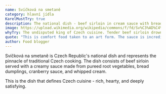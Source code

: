 ```yaml
---
name: Svíčková na smetaně  
category: hlavní jídla
KarelMustTry: true
description: The national dish - beef sirloin in cream sauce with bread dumplings, cranberries, and whipped cream
image: https://upload.wikimedia.org/wikipedia/commons/f/fd/Sv%C3%AD%C4%8Dkov%C3%A1_na_smetan%C4%9B.JPG
whyTry: The undisputed king of Czech cuisine. Tender beef sirloin drowning in silky cream sauce made from root vegetables, served with fluffy bread dumplings, cranberries, and a dollop of whipped cream. It's rich, hearty, and what Czechs dream about.
quote: "This is comfort food taken to an art form. The sauce is incredibly rich and the meat just falls apart. I couldn't finish it but I didn't want to stop eating it either!"
author: Food blogger
---
```


Svíčková na smetaně is Czech Republic's national dish and represents the pinnacle of traditional Czech cooking. The dish consists of beef sirloin served with a creamy sauce made from pureed root vegetables, bread dumplings, cranberry sauce, and whipped cream.

This is the dish that defines Czech cuisine - rich, hearty, and deeply satisfying.
